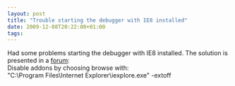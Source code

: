 ```yaml
---
layout: post
title: "Trouble starting the debugger with IE8 installed"
date: 2009-12-08T20:22:00+01:00
tags: 
---
```


Had some problems starting the debugger with IE8 installed. The solution is presented in a <a href="http://social.msdn.microsoft.com/Forums/en-US/iewebdevelopment/thread/953c4f30-8cb0-4b27-802b-4c37ee6c5a8c">forum</a>:<br>Disable addons by choosing browse with:<br>"C:\Program Files\Internet Explorer\iexplore.exe" -extoff
<div style="clear: both;"></div>